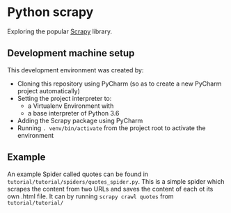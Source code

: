 # Python scrapy

Exploring the popular [Scrapy](https://scrapy.org/) library.

## Development machine setup

This development environment was created by:

* Cloning this repository using PyCharm (so as to create a new PyCharm project automatically)
* Setting the project interpreter to:
    * a Virtualenv Environment with 
    * a base interpreter of Python 3.6
* Adding the Scrapy package using PyCharm
* Running `. venv/bin/activate` from the project root to activate the environment

## Example

An example Spider called quotes can be found in `tutorial/tutorial/spiders/quotes_spider.py`. This is a simple spider which scrapes the content from two URLs and saves the content of each ot its own .html file. It can by running `scrapy crawl quotes` from `tutorial/tutorial/`